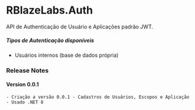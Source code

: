 # RBlazeLabs.Auth
API de Authenticação de Usuário e Aplicações padrão JWT.

##### Tipos de Autenticação disponíveis
- Usuários internos (base de dados própria)

### Release Notes

#### Version 0.0.1
	- Criação a versão 0.0.1 - Cadastros de Usuários, Escopos e Aplicação 
	- Usado .NET 8